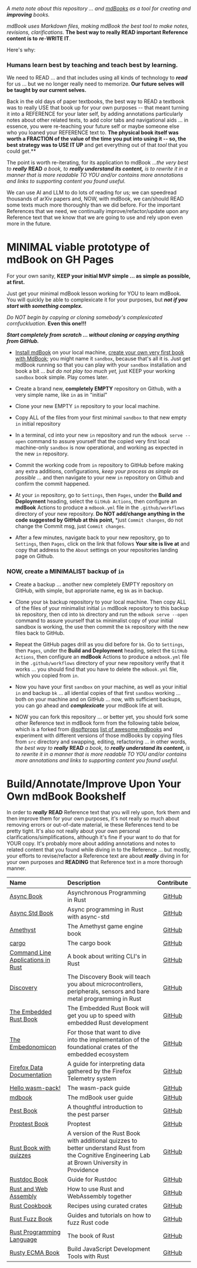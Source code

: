 *A meta note about this repository ... and [mdBooks](https://rust-lang-nursery.GitHub.io/mdBook/) as a tool for creating and **improving** books.*

*mdBook uses Markdown files, making mdBook the best tool to make notes, revisions, clarifications.* **The best way to really READ important Reference content is to** ***re***-**WRITE IT**.

Here's why:

### Humans learn best by teaching and teach best by learning.

We need to READ ... and that includes using all kinds of technology to ***read*** for us ... but we no longer really need to memorize. **Our future selves will be taught by our current selves.**

Back in the old days of paper textbooks, the best way to READ a textbook was to really USE that book up for your own purposes -- that meant turning it into a REFERENCE for your later self, by adding annotations particularly notes about other related texts, to add color tabs and navigational aids ... in essence, you were re-teaching your future self or maybe someone else who you loaned your REFERENCE text to. **The physical book itself was worth a FRACTION of the value of the time you put into using it -- so, the best strategy was to USE IT UP** and get everything out of that *tool* that you could get.**

The point is worth re-iterating, for its application to mdBook ...*the very best to* ***really*** **READ** *a book, to* ***really understand its content,*** *is to rewrite it in a manner that is more readable TO YOU and/or contains more annotations and links to supporting content you found useful.*  

We can use AI and LLM to do lots of reading for us; we can speedread thousands of arXiv papers and, NOW, with mdBook, we can/should READ some texts much more thoroughly than we did before. For the important References that we need, we continually improve/refactor/update upon any Reference text that we know that we are going to use and rely upon even more in the future.
# MINIMAL viable prototype of mdBook on GH Pages

For your own sanity, **KEEP your initial MVP simple ... as simple as possible, at first.** 

Just get your minimal mdBook lesson working for YOU to learn mdBook. You will quickly be able to complexicate it for your purposes, but ***not if you start with something complex.***

*Do NOT begin by copying or cloning somebody's complexicated cornfuckluation.* **Even this one!!!** 

***Start completely from scratch ... without cloning or copying anything from GitHub.***

- [Install mdBook](https://rust-lang.github.io/mdBook/guide/installation.html) on your local machine, [create your own very first book with MdBook](https://rust-lang.github.io/mdBook/guide/creating.html); you might name it `sandbox`, because that's all it is. Just get mdBook running so that you can play with your `sandbox` installation and book a bit ... *but do not play too much yet,* just KEEP your working `sandbox` book simple. Play comes later.

- Create a brand new, **completely EMPTY** repository on Github, with a very simple name, like `in` as in "initial"

- Clone your new EMPTY `in` repository to your local machine.

- Copy ALL of the files from your first minimal `sandbox` to that new empty `in` initial repository

- In a terminal, cd into your new `in` repository and run the `mdbook serve --open` command to assure yourself that the copied very first local machine-only `sandbox` is now operational, and working as expected in the new `in` repository.

- Commit the working code from `in` repository to GitHub before making any extra additions, configurations, *keep your process as simple as possible* ... and then navigate to your new `in` repository on Github and confirm the commit happened.

- At your `in` repository, go to `Settings`, then `Pages`, under the **Build and Deployment** heading, select the `GitHub Actions`, then configure an **mdBook** Actions to produce a `mdbook.yml` file in the `.github/workflows` directory of your new repository.  **Do NOT add/change anything in the code suggested by GitHub at this point,** *just `Commit changes`, do not change the Commit msg, just `Commit changes`.

- After a few minutes, navigate back to your new repository, go to `Settings`, then `Pages`, click on the link that follows **Your site is live at** and copy that address to the `About` settings on your repositories landing page on Github.

### NOW, create a MINIMALIST backup of `in` 

- Create a backup ... another new completely EMPTY repository on GitHub, with simple, but approriate name, eg `bk` as in backup.

- Clone your `bk` backup repository to your local machine. Then copy ALL of the files of your minimalist initial `in` mdBook repository to this backup `bk` repository, then cd into `bk` directory and run the `mdbook serve --open` command to assure yourself that `bk` minimalist copy of your initial sandbox is working, the use then commit the `bk` repository with the new files back to GitHub.  

- Repeat the GitHub pages drill as you did before for `bk`. Go to `Settings`, then `Pages`, under the **Build and Deployment** heading, select the `GitHub Actions`, then configure an **mdBook** Actions to produce a `mdbook.yml` file in the `.github/workflows` directory of your new repository verify that it works ... you should find that you have to delete the `mdbook.yml` file, which you copied from `in`. 

- Now you have your first `sandbox` on your machine, as well as your initial `in` and backup `bk` ... all idential copies of that first `sandbox` working ... both on your machine and on GitHub ... now, with sufficient backups, you can go ahead and ***complexicate*** your mdBook life at will. 

- NOW you can fork this repository ... or better yet, you should fork some other Reference text in mdBook form from the following table below, which is a forked from [@softprops](https://github.com/softprops) [list of awesome mdbooks](https://github.com/softprops/awesome-mdbook) and experiment with different versions of those mdBooks by copying files from `src` directory and swapping, editing, refactoring ... in other words, *the best way to* ***really*** **READ** *a book, to* ***really understand its content,*** *is to rewrite it in a manner that is more readable TO YOU and/or contains more annotations and links to supporting content you found useful.* 

# Build/Annotate/Improve Upon Your Own mdBook Bookshelf

In order to ***really*** **READ** Reference text that you will rely upon, fork them and then improve them for your own purposes, it's not really so much about removing errors or out-of-date material, ie these References tend to be pretty tight.  It's also not really about your own personal clarifications/simplifications, although it's fine if your want to do that for YOUR copy. It's probably more about adding annotations and notes to related content that you found while diving in to the Reference ... but mostly, your efforts to revise/refactor a Reference text are about ***really*** diving in for your own purposes and **READING** that Reference text in a more thorough manner. 

| Name | Description | Contribute |
|:----|:-----------|:-------:|
| [Async Book](https://rust-lang.GitHub.io/async-book/index.html) | Asynchronous Programming in Rust | [GitHub](https://GitHub.com/rust-lang/async-book) |
| [Async Std Book](https://book.async.rs/) | Async programming in Rust with async-std | [GitHub](https://github.com/async-rs/async-std/tree/master/docs) |
| [Amethyst](https://www.amethyst.rs/book/latest/) | The Amethyst game engine book | [GitHub](https://GitHub.com/amethyst/amethyst) |
| [cargo](https://doc.rust-lang.org/cargo/) | The cargo book | [GitHub](https://GitHub.com/rust-lang/cargo/tree/master/src/doc/src) |
| [Command Line Applications in Rust](https://rust-lang-nursery.GitHub.io/cli-wg/) | A book about writing CLI's in Rust | [GitHub](https://GitHub.com/rust-lang-nursery/cli-wg/tree/master/src) |
| [Discovery](https://docs.rust-embedded.org/discovery/index.html) | The Discovery Book will teach you about microcontrollers, peripherals, sensors and bare metal programming in Rust | [GitHub](https://GitHub.com/rust-embedded/discovery) |
| [The Embedded Rust Book](https://docs.rust-embedded.org/book/index.html) | The Embedded Rust Book will get you up to speed with embedded Rust development | [GitHub](https://GitHub.com/rust-embedded/book) |
| [The Embedonomicon](https://docs.rust-embedded.org/embedonomicon/index.html) | For those that want to dive into the implementation of the foundational crates of the embedded ecosystem | [GitHub](https://GitHub.com/rust-embedded/embedonomicon) |
| [Firefox Data Documentation](https://github.com/mozilla/firefox-data-docs) | A guide for interpreting data gathered by the Firefox Telemetry system | [GitHub](https://github.com/mozilla/firefox-data-docs) |
| [Hello wasm-pack!](https://rustwasm.GitHub.io/wasm-pack/book/) | The wasm-pack guide | [GitHub](https://GitHub.com/rustwasm/wasm-pack/tree/master/docs/src) |
| [mdbook](https://rust-lang-nursery.GitHub.io/mdBook/)| The mdBook user guide | [GitHub](https://GitHub.com/rust-lang-nursery/mdBook)|
| [Pest Book](https://pest.rs/book/) | A thoughtful introduction to the pest parser | [GitHub](https://github.com/pest-parser/book) |
| [Proptest Book](https://altsysrq.github.io/proptest-book/intro.html) | Proptest | [GitHub](https://github.com/AltSysrq/proptest/tree/master/book) |
| [Rust Book with quizzes](https://rust-book.cs.brown.edu/) | A version of the Rust Book with additional quizzes to better understand Rust from the Cognitive Engineering Lab at Brown University in Providence | [GitHub](https://github.com/cognitive-engineering-lab/rust-book) |
| [Rustdoc Book](https://doc.rust-lang.org/stable/rustdoc/) | Guide for Rustdoc | [GitHub](https://github.com/rust-lang/rust/tree/master/src/doc/rustdoc) |
| [Rust and Web Assembly](https://rustwasm.GitHub.io/book/) | How to use Rust and WebAssembly together | [GitHub](https://GitHub.com/rustwasm/book/) |
| [Rust Cookbook](https://rust-lang-nursery.GitHub.io/rust-cookbook/) | Recipes using curated crates | [GitHub](https://GitHub.com/rust-lang-nursery/rust-cookbook)
| [Rust Fuzz Book](https://rust-fuzz.github.io/book/) | Guides and tutorials on how to fuzz Rust code | [GitHub](https://GitHub.com/rust-fuzz/book) |
| [Rust Programming Language](https://doc.rust-lang.org/book/2018-edition/foreword.html) | The book of Rust | [GitHub](https://GitHub.com/rust-lang/book) |
| [Rusty ECMA Book](https://rusty-ecma.github.io/rusty-ecma-book/) | Build JavaScript Development Tools with Rust | [GitHub](https://GitHub.com/freemasen/rusty-ecma-book/) |
